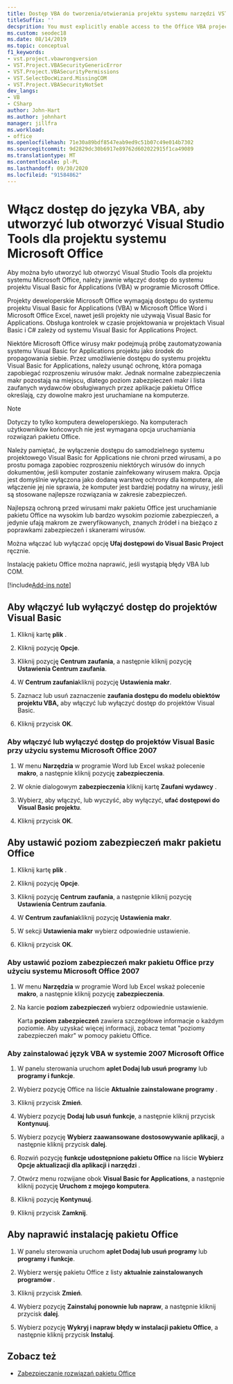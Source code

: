 ```yaml
---
title: Dostęp VBA do tworzenia/otwierania projektu systemu narzędzi VSTO
titleSuffix: ''
decsprition: You must explicitly enable access to the Office VBA project system before you can create or open a Visual Studio Tools for Office system project
ms.custom: seodec18
ms.date: 08/14/2019
ms.topic: conceptual
f1_keywords:
- vst.project.vbawrongversion
- VST.Project.VBASecurityGenericError
- VST.Project.VBASecurityPermissions
- VST.SelectDocWizard.MissingCOM
- VST.Project.VBASecurityNotSet
dev_langs:
- VB
- CSharp
author: John-Hart
ms.author: johnhart
manager: jillfra
ms.workload:
- office
ms.openlocfilehash: 71e30a89bdf8547eab9ed9c51b07c49e014b7302
ms.sourcegitcommit: 9d2829dc30b6917e89762d602022915f1ca49089
ms.translationtype: MT
ms.contentlocale: pl-PL
ms.lasthandoff: 09/30/2020
ms.locfileid: "91584862"
---
```

# <a name="enable-access-to-vba-to-create-or-open-a-visual-studio-tools-for-the-microsoft-office-system-project"></a>Włącz dostęp do języka VBA, aby utworzyć lub otworzyć Visual Studio Tools dla projektu systemu Microsoft Office

Aby można było utworzyć lub otworzyć Visual Studio Tools dla projektu systemu Microsoft Office, należy jawnie włączyć dostęp do systemu projektu Visual Basic for Applications (VBA) w programie Microsoft Office.

 Projekty deweloperskie Microsoft Office wymagają dostępu do systemu projektu Visual Basic for Applications (VBA) w Microsoft Office Word i Microsoft Office Excel, nawet jeśli projekty nie używają Visual Basic for Applications. Obsługa kontrolek w czasie projektowania w projektach Visual Basic i C# zależy od systemu Visual Basic for Applications Project.

 Niektóre Microsoft Office wirusy makr podejmują próbę zautomatyzowania systemu Visual Basic for Applications projektu jako środek do propagowania siebie. Przez umożliwienie dostępu do systemu projektu Visual Basic for Applications, należy usunąć ochronę, która pomaga zapobiegać rozproszeniu wirusów makr. Jednak normalne zabezpieczenia makr pozostają na miejscu, dlatego poziom zabezpieczeń makr i lista zaufanych wydawców obsługiwanych przez aplikacje pakietu Office określają, czy dowolne makro jest uruchamiane na komputerze.

> [!NOTE]
> Dotyczy to tylko komputera deweloperskiego. Na komputerach użytkowników końcowych nie jest wymagana opcja uruchamiania rozwiązań pakietu Office.

 Należy pamiętać, że wyłączenie dostępu do samodzielnego systemu projektowego Visual Basic for Applications nie chroni przed wirusami, a po prostu pomaga zapobiec rozproszeniu niektórych wirusów do innych dokumentów, jeśli komputer zostanie zainfekowany wirusem makra. Opcja jest domyślnie wyłączona jako dodaną warstwę ochrony dla komputera, ale włączenie jej nie sprawia, że komputer jest bardziej podatny na wirusy, jeśli są stosowane najlepsze rozwiązania w zakresie zabezpieczeń.

 Najlepszą ochroną przed wirusami makr pakietu Office jest uruchamianie pakietu Office na wysokim lub bardzo wysokim poziomie zabezpieczeń, a jedynie ufają makrom ze zweryfikowanych, znanych źródeł i na bieżąco z poprawkami zabezpieczeń i skanerami wirusów.

 Można włączać lub wyłączać opcję **Ufaj dostępowi do Visual Basic Project** ręcznie.

 Instalację pakietu Office można naprawić, jeśli wystąpią błędy VBA lub COM.

[!include[Add-ins note](includes/addinsnote.md)]

## <a name="to-enable-or-disable-access-to-visual-basic-projects"></a>Aby włączyć lub wyłączyć dostęp do projektów Visual Basic

1. Kliknij kartę **plik** .

2. Kliknij pozycję **Opcje**.

3. Kliknij pozycję **Centrum zaufania**, a następnie kliknij pozycję **Ustawienia Centrum zaufania**.

4. W **Centrum zaufania**kliknij pozycję **Ustawienia makr**.

5. Zaznacz lub usuń zaznaczenie **zaufania dostępu do modelu obiektów projektu VBA,** aby włączyć lub wyłączyć dostęp do projektów Visual Basic.

6. Kliknij przycisk **OK**.

### <a name="to-enable-or-disable-access-to-visual-basic-projects-with-the-2007-microsoft-office-system"></a>Aby włączyć lub wyłączyć dostęp do projektów Visual Basic przy użyciu systemu Microsoft Office 2007

1. W menu **Narzędzia** w programie Word lub Excel wskaż polecenie **makro**, a następnie kliknij pozycję **zabezpieczenia**.

2. W oknie dialogowym **zabezpieczenia** kliknij kartę **Zaufani wydawcy** .

3. Wybierz, aby włączyć, lub wyczyść, aby wyłączyć, **ufać dostępowi do Visual Basic projektu**.

4. Kliknij przycisk **OK**.

## <a name="to-set-your-office-macro-security-level"></a>Aby ustawić poziom zabezpieczeń makr pakietu Office

1. Kliknij kartę **plik** .

2. Kliknij pozycję **Opcje**.

3. Kliknij pozycję **Centrum zaufania**, a następnie kliknij pozycję **Ustawienia Centrum zaufania**.

4. W **Centrum zaufania**kliknij pozycję **Ustawienia makr**.

5. W sekcji **Ustawienia makr** wybierz odpowiednie ustawienie.

6. Kliknij przycisk **OK**.

### <a name="to-set-your-office-macro-security-level-with-the-2007-microsoft-office-system"></a>Aby ustawić poziom zabezpieczeń makr pakietu Office przy użyciu systemu Microsoft Office 2007

1. W menu **Narzędzia** w programie Word lub Excel wskaż polecenie **makro**, a następnie kliknij pozycję **zabezpieczenia**.

2. Na karcie **poziom zabezpieczeń** wybierz odpowiednie ustawienie.

    Karta **poziom zabezpieczeń** zawiera szczegółowe informacje o każdym poziomie. Aby uzyskać więcej informacji, zobacz temat "poziomy zabezpieczeń makr" w pomocy pakietu Office.

### <a name="to-install-vba-with-the-2007-microsoft-office-system"></a>Aby zainstalować język VBA w systemie 2007 Microsoft Office

1. W panelu sterowania uruchom **aplet Dodaj lub usuń programy** lub **programy i funkcje**.

2. Wybierz pozycję Office na liście **Aktualnie zainstalowane programy** .

3. Kliknij przycisk **Zmień**.

4. Wybierz pozycję **Dodaj lub usuń funkcje**, a następnie kliknij przycisk **Kontynuuj**.

5. Wybierz pozycję **Wybierz zaawansowane dostosowywanie aplikacji**, a następnie kliknij przycisk **dalej**.

6. Rozwiń pozycję **funkcje udostępnione pakietu Office** na liście **Wybierz Opcje aktualizacji dla aplikacji i narzędzi** .

7. Otwórz menu rozwijane obok **Visual Basic for Applications**, a następnie kliknij pozycję **Uruchom z mojego komputera**.

8. Kliknij pozycję **Kontynuuj**.

9. Kliknij przycisk **Zamknij**.

## <a name="to-repair-your-installation-of-office"></a>Aby naprawić instalację pakietu Office

1. W panelu sterowania uruchom **aplet Dodaj lub usuń programy** lub **programy i funkcje**.

2. Wybierz wersję pakietu Office z listy **aktualnie zainstalowanych programów** .

3. Kliknij przycisk **Zmień**.

4. Wybierz pozycję **Zainstaluj ponownie lub napraw**, a następnie kliknij przycisk **dalej**.

5. Wybierz pozycję **Wykryj i napraw błędy w instalacji pakietu Office**, a następnie kliknij przycisk **Instaluj**.

## <a name="see-also"></a>Zobacz też
- [Zabezpieczanie rozwiązań pakietu Office](../vsto/securing-office-solutions.md)
